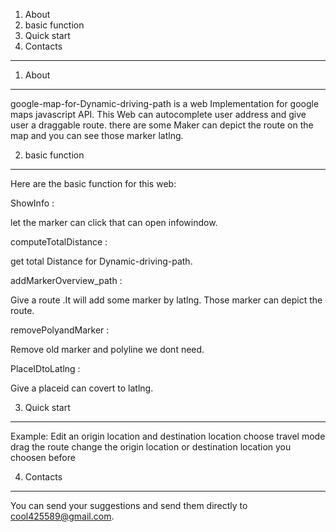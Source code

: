 1. About
2. basic function
3. Quick start
4. Contacts
---------------

1. About
----------

google-map-for-Dynamic-driving-path is a web Implementation for google maps javascript API.
This Web can autocomplete user address and give user a draggable route.
there are some Maker can depict the route on the map and you can see those marker latlng.

2. basic function
----------------------

Here are the basic function for this web:

ShowInfo : 

let the marker can click that can open infowindow.

computeTotalDistance : 

get total Distance for Dynamic-driving-path.

addMarkerOverview_path :

Give a route .It will add some marker by latlng.
Those marker can depict the route.

removePolyandMarker : 

Remove old marker and polyline we dont need.

PlaceIDtoLatlng : 

Give a placeid can covert to latlng.

3. Quick start
--------------------------

  Example:
     Edit an origin location and destination location
     choose travel mode
     drag the route
     change the origin location or destination location you choosen before

4. Contacts
----------------
You can send your suggestions and send them directly to cool425589@gmail.com.
